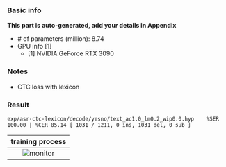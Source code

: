 ### Basic info

**This part is auto-generated, add your details in Appendix**

* \# of parameters (million): 8.74
* GPU info \[1\]
  * \[1\] NVIDIA GeForce RTX 3090

### Notes

* CTC loss with lexicon

### Result
```
exp/asr-ctc-lexicon/decode/yesno/text_ac1.0_lm0.2_wip0.0.hyp    %SER 100.00 | %CER 85.14 [ 1031 / 1211, 0 ins, 1031 del, 0 sub ]
```

|     training process    |
|:-----------------------:|
|![monitor](./monitor.png)|
